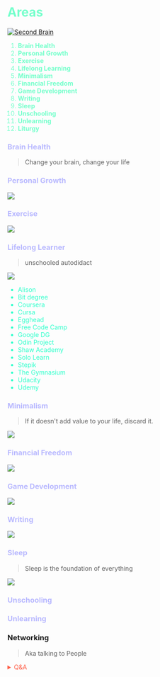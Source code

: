 # <span style='color:#74ffcb;'>Areas</span>  

[![Second Brain](https://external-preview.redd.it/vc2bekMIJXkYGkEytq6oNeSWIkpyIDQL9Nf9cOh9-uE.jpg?width=640&crop=smart&auto=webp&s=9e4fdfff0d0e8d5ea4172db362ec9e0a255f33be)](https://www.buildingasecondbrain.com/ "Second Brain")

<span style='color:#74ffcb;'>

1. **Brain Health**
2. **Personal Growth**
3. **Exercise**
4. **Lifelong Learning**
5. **Minimalism**
6. **Financial Freedom**
7. **Game Development**
8. **Writing**
9. **Sleep**
10. **Unschooling**
11. **Unlearning**
12. **Liturgy**

</span>

### <span style='color:#b9b9ff;'>Brain Health</span> 
> Change your brain, change your life

### <span style='color:#b9b9ff;'>Personal Growth</span>

![](https://i.pinimg.com/originals/68/0b/ac/680bacfdfe62512d787d82ccb9cefc04.gif)


### <span style='color:#b9b9ff;'>Exercise</span>

![](https://cdn.dribbble.com/users/2834752/screenshots/6040106/feb_16_dribbble.gif)


### <span style='color:#b9b9ff;'>Lifelong Learner</span> 
> unschooled autodidact

![](https://images-wixmp-ed30a86b8c4ca887773594c2.wixmp.com/f/acc61cf8-610e-4165-b22e-327c0f54351b/dagtgil-c0e35520-996c-444e-b73f-3480720df847.gif?token=eyJ0eXAiOiJKV1QiLCJhbGciOiJIUzI1NiJ9.eyJpc3MiOiJ1cm46YXBwOjdlMGQxODg5ODIyNjQzNzNhNWYwZDQxNWVhMGQyNmUwIiwic3ViIjoidXJuOmFwcDo3ZTBkMTg4OTgyMjY0MzczYTVmMGQ0MTVlYTBkMjZlMCIsImF1ZCI6WyJ1cm46c2VydmljZTpmaWxlLmRvd25sb2FkIl0sIm9iaiI6W1t7InBhdGgiOiIvZi9hY2M2MWNmOC02MTBlLTQxNjUtYjIyZS0zMjdjMGY1NDM1MWIvZGFndGdpbC1jMGUzNTUyMC05OTZjLTQ0NGUtYjczZi0zNDgwNzIwZGY4NDcuZ2lmIn1dXX0.41W_JZJH18JJ3oQ6OfWUh6nW-SIFpQ1wtiLc-PDXpyo)

<span style='color:#2effcb;'>

- Alison
- Bit degree
- Coursera
- Cursa
- Egghead
- Free Code Camp
- Google DG
- Odin Project
- Shaw Academy
- Solo Learn
- Stepik
- The Gymnasium
- Udacity
- Udemy

</span>

### <span style='color:#b9b9ff;'>Minimalism</span>
> If it doesn't add value to your life, discard it.

![](https://wallpaperaccess.com/full/723262.gif)

### <span style='color:#b9b9ff;'>Financial Freedom</span>

![](https://i.pinimg.com/originals/28/2a/55/282a553eb2c2df8568763a558e8921b9.gif)

### <span style='color:#b9b9ff;'>Game Development</span>

![](https://i.redd.it/dosl3ai5kdo31.gif)

### <span style='color:#b9b9ff;'>Writing</span>

![](https://i.graphicmama.com/blog/wp-content/uploads/2016/12/06093131/prud_x1_800x600.gif)

### <span style='color:#b9b9ff;'>Sleep</span>
> Sleep is the foundation of everything

![](https://i.redd.it/n6z8s5w6ldm61.png)

<!-- Prince Kaizen Namwali -->


### <span style='color:#b9b9ff;'>Unschooling</span>

### <span style='color:#b9b9ff;'>Unlearning</span>

### Networking 
> Aka talking to People

<span style='color:#ff5d46;'>

<details markdown='1'><summary>Q&A</summary>

![](https://i.redd.it/dh8cwxg8b8w61.png)

1. **What would you say is the number most important area in a persons life?**
- There isn't a single answer to this  question, but if there was it would be Brain Health. Its a subject that philosophers, doctors, scientists, theologians and just about every profession would agree upon. When your mind is at peace everything else in your life falls into place. It can also be quoted through James Allen's book, As A Man Thinketh, " A man is literally what he thinks, his character being the complete sum of all his thoughts. As he thinks, so he is , as he continues to think, so he remains. " My favorite interpretations would have to be the title that Dr Daniel Amen used as his book, Change Your Brain, Change Your Life. 

2. **Why do you value Brain Health so much?**
- I didnt think it was important at all in my life, until my curiosity drove me to learn more about the Brain. I have seen a number of people close to me ruin their lives all because they were unable to take care of their Brain Health or find the resources and support to assist them. The most shocking and vivid example is someone that I knew very close, decided to take his own life. How could a healthy man who was living a good life take his own life? What was going on through his head? If anyone ever disagrees or tries to dismiss that Brain health is useless, I feel the need to share the story, but if they can't empathize with that, perhaps their Brain health is already deteriorated and I can only wish them luck, not tragedy. 

3. **What's the value of exercise anyway, isn't it pointless?**
- I used to think that exercise was pointless and something reserved for people who wanted to be athletes, but I was wrong. The first time I ever participated in exercise religiously was in high school when a friend convinced me to join Track & Field. Before that time, the very act of exercising was something I only saw on television. The  euphoric moment came to me when I finished an intense workout and experienced the aftermath. My brain was in a state of flow, I felt like I could do anything and most importantly my whole body was pleased. Exercise has benefits that stretch far beyond the human imagination, heck its free, you can do it anywhere (indoors, outdoors, any country). Until you get to experience the clarity in your mind induced by exercise... Just do it! Exercise shouldn't be that thing you  regret doing.

4. **How often do you exercise?**
- I am slowly getting back into the habit of daily exercise thanks to Kaizen. Not as intense as it was during my high school years (2017), but still enough for those achieving the state of flow. 

5. **Whats the big idea with lifelong learning?**
- The concept is pretty simple, learn something new everyday, even the smallest bit can make a difference. When you stop learning, your Brain literally starts dying. The way lifelong learning works for me now is way different ever since I learned about the personal knowledge management system known as a Second Brain. Documenting everything is a mandate, some may disagree, but I don't. Simple things such as changing your default shell from bash to zsh. Creating a website using a static site generator like Hugo. Creating procedurally generated music and actually making money. 

6. **Why minimalism?**
- When I got to learn about this thing called minimalism, I had a euphoric moment. I was already a minimalist, before I knew what minimalism was. I guess the best to describe it is... I was already practicing or exposed to this thing in my life, but the only thing that changed was that I now learned or found the word to describe it. Growing up in Malawi, there was and hopefully still is one central theme; Relationship with people come first, everything else is secondary, especially stuff. Some might say God first, but the reality is we value those relationships(Bible fellowship, prayer warriors, Sunday school). 

7. **Is minimalism different around the world?**
- I honestly believe so, but some people do say that minimalism is subjective. Some utilize minimalism because doing the latter would be a financial burden (one meal a day...). Some utilize minimalism because it allows them the freedom of true focus and mental clarity. 

8. **What's your favorite flavor of Minimalism, if that's a thing?**
- I love the Japanese version of minimalism. Fumio Sasaki, one of Japan's most famous minimalists wrote a book entitled, Goodbye things. In the book you get too see him transform from a hikikimori to a hyperfocused minimalist. Even better is that he was  featured on Asian Boss, so I had the chance to see his actual lifestyle years after the book was published. 

9. **Do you think there is anything wrong with minimalism?**
- Some people say minimalism is bad for the economy, but I am not those other people I am a minimalist. I don't live to see or click on ads, I will buy something if its a necessity, not a desire, I don't want my attention to be split, I love having my focus. 

10.  **Why Financial Freedom?**
- Slavery cannot be created nor destroyed it can only be changed. Slavery today has evolved into contracts. The opposite of financial freedom is financial security, which turns out is a disaster (Covid-19)

11. Is Sleep really that important?
-

12. 
</details>

</span>


